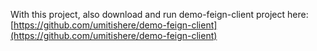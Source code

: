 With this project, also download and run demo-feign-client project here: [https://github.com/umitishere/demo-feign-client](https://github.com/umitishere/demo-feign-client)